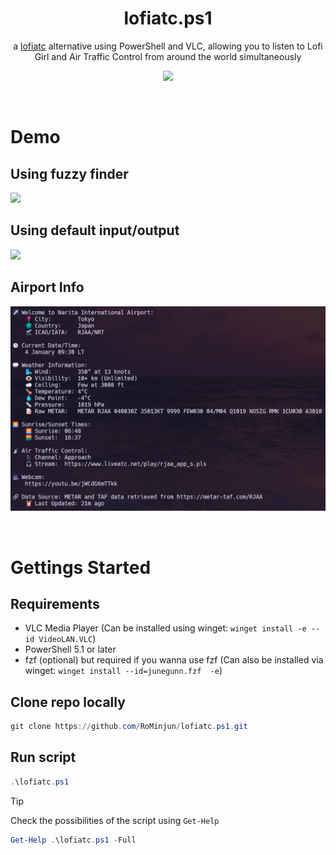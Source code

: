 <div align="center">

# lofiatc.ps1
a [lofiatc](https://www.lofiatc.com) alternative using PowerShell and VLC, allowing you to listen to Lofi Girl and Air Traffic Control from around the world simultaneously

![](https://i.redd.it/8suf7s5ywqad1.jpeg)
</div>

<br>


# Demo

## Using fuzzy finder
![](./assets/demo.gif)



## Using default input/output
![](./assets/defaultoutput_demo.gif)

## Airport Info
![Info after airport selection](./assets/airportinfo.png)

<br>

# Gettings Started

## Requirements
- VLC Media Player (Can be installed using winget: `winget install -e --id VideoLAN.VLC`)  
- PowerShell 5.1 or later
- fzf (optional) but required if you wanna use fzf (Can also be installed via winget: `winget install --id=junegunn.fzf  -e`)

## Clone repo locally
```powershell
git clone https://github.com/RoMinjun/lofiatc.ps1.git
```

## Run script
```powershell
.\lofiatc.ps1
```

> [!TIP]
Check the possibilities of the script using `Get-Help` 
```powershell
Get-Help .\lofiatc.ps1 -Full
```

